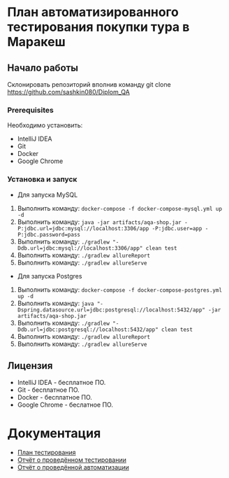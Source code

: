 # План автоматизированного тестирования покупки тура в Маракеш

## Начало работы

Cклонировать репозиторий вполнив команду git clone https://github.com/sashkin080/Diplom_QA

### Prerequisites

Необходимо установить:

- IntelliJ IDEA
- Git 
- Docker
- Google Chrome

### Установка и запуск 

- Для запуска MySQL
1. Выполнить команду: ``` docker-compose -f docker-compose-mysql.yml up -d ```
2. Выполнить команду: ``` java -jar artifacts/aqa-shop.jar -P:jdbc.url=jdbc:mysql://localhost:3306/app -P:jdbc.user=app -P:jdbc.password=pass ```
3. Выполнить команду: ``` ./gradlew "-Ddb.url=jdbc:mysql://localhost:3306/app" clean test ```
4. Выполнить команду: ``` ./gradlew allureReport ```
5. Выполнить команду: ``` ./gradlew allureServe ```

- Для запуска Postgres
1. Выполнить команду: ``` docker-compose -f docker-compose-postgres.yml up -d ```
2. Выполнить команду: ``` java "-Dspring.datasource.url=jdbc:postgresql://localhost:5432/app" -jar artifacts/aqa-shop.jar ```
3. Выполнить команду: ``` ./gradlew "-Ddb.url=jdbc:postgresql://localhost:5432/app" clean test ```
4. Выполнить команду: ``` ./gradlew allureReport ```
5. Выполнить команду: ``` ./gradlew allureServe ```

## Лицензия
- IntelliJ IDEA - бесплатное ПО.
- Git - бесплатное ПО.
- Docker - бесплатное ПО.
- Google Chrome - беслатное ПО.

# Документация

 - [План тестирования]( https://github.com/sashkin080/Diplom_QA/blob/master/docs/plan.md)
 - [Отчёт о проведённом тестировании](https://github.com/sashkin080/Diplom_QA/blob/master/docs/Report.md)
 - [Отчёт о проведённой автоматизации](https://github.com/sashkin080/Diplom_QA/blob/master/docs/Summary.md)
